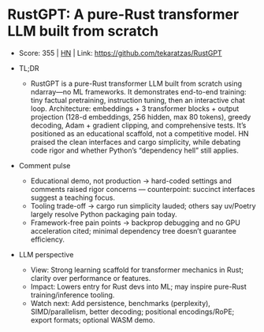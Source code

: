 # RustGPT: A pure-Rust transformer LLM built from scratch

- Score: 355 | [HN](https://news.ycombinator.com/item?id=45247890) | Link: https://github.com/tekaratzas/RustGPT

- TL;DR
  - RustGPT is a pure-Rust transformer LLM built from scratch using ndarray—no ML frameworks. It demonstrates end-to-end training: tiny factual pretraining, instruction tuning, then an interactive chat loop. Architecture: embeddings + 3 transformer blocks + output projection (128-d embeddings, 256 hidden, max 80 tokens), greedy decoding, Adam + gradient clipping, and comprehensive tests. It’s positioned as an educational scaffold, not a competitive model. HN praised the clean interfaces and cargo simplicity, while debating code rigor and whether Python’s “dependency hell” still applies.

- Comment pulse
  - Educational demo, not production → hard-coded settings and comments raised rigor concerns — counterpoint: succinct interfaces suggest a teaching focus.
  - Tooling trade-off → cargo run simplicity lauded; others say uv/Poetry largely resolve Python packaging pain today.
  - Framework-free pain points → backprop debugging and no GPU acceleration cited; minimal dependency tree doesn’t guarantee efficiency.

- LLM perspective
  - View: Strong learning scaffold for transformer mechanics in Rust; clarity over performance or features.
  - Impact: Lowers entry for Rust devs into ML; may inspire pure-Rust training/inference tooling.
  - Watch next: Add persistence, benchmarks (perplexity), SIMD/parallelism, better decoding; positional encodings/RoPE; export formats; optional WASM demo.
